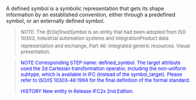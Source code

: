 A defined symbol is a symbolic representation that gets its shape information by an established convention, either through a predefined symbol, or an externally defined symbol.

> <font size="-1">NOTE: The <i>IfcDefinedSymbol</i> is an entity
		that had been adopted from ISO 10303, Industrial automation systems and
		integration&#151;Product data representation and exchange, Part 46: Integrated
		generic resources: Visual presentation. </font>

> <font color="#0000FF" size="-1"> NOTE Corresponding STEP name:
		  defined_symbol. The target attribute used the 2d Cartesian transformation
		  operator, including the non-uniform subtype, which is available in IFC (instead
		  of the symbol_target). Please refer to ISO/IS 10303-46:1994 for the final
		  definition of the formal standard. </font>
> 
> <font size="-1"><font color="#0000FF">HISTORY New entity in Release
		  IFC2x 2nd Edition.</font> </font>
>